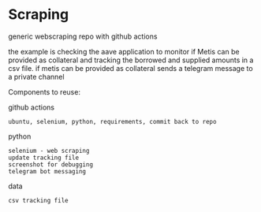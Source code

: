 # Scraping
generic webscraping repo with github actions

the example is checking the aave application to monitor if Metis can be provided as collateral and tracking the borrowed and supplied amounts in a csv file. if metis can be provided as collateral sends a telegram message to a private channel

Components to reuse:

github actions

    ubuntu, selenium, python, requirements, commit back to repo

python

    selenium - web scraping 
    update tracking file
    screenshot for debugging
    telegram bot messaging

data

    csv tracking file
